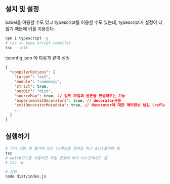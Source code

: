 ## 설치 및 설정

babel을 이용할 수도 있고 typescript를 이용할 수도 있는데, typescript가 설정이 더 쉽기 때문에 이를 이용한다.

```bash
npm i typescript -g
# tsc == type script compiler
tsc --init
```

tsconfig.json 에 다음과 같이 설정

```json
{
  "compilerOptions": {
    "target": "es5",
    "module": "commonjs",
    "strict": true,
    "outDir": "dist",
    "sourceMap": true, // 빌드 파일과 원본을 연결해주는 기능
    "experimentalDecorators": true, // decorator사용
    "emitDecoratorMetadata": true, // decorator에 대한 메타정보 남김 (reflect-metadata사용 시 필요)
    ...
  }
}
```

## 실행하기

```bash
# 이거 하면 현 폴더에 있는 ts파일을 컴파일 하고 dist폴더에 둠
tsc
# watch모드를 사용하면 파일 변경때 마다 tsc안해줘도 됨
# tsc -w

# 실행
node dist/index.js
```
